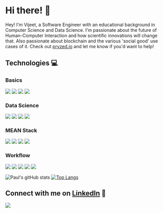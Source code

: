 <!-- @format -->

# Hi there! 👋

Hey! I'm Vijeet, a Software Engineer with an educational background in Computer Science and Data Science. I'm passionate about the future of Human-Computer Interaction and how scientific innovations will change that. Also passionate about blockchain and the various 'social good' use cases of it. Check out <a href="https://pryzed.io">pryzed.io</a> and let me know if you'd want to help!

## Technologies 💻

### Basics

<img src="https://img.shields.io/badge/Java-f89820?style=for-the-badge&logo=java&logoColor=black"> <img src="https://img.shields.io/badge/JavaScript-F7DF1E?style=for-the-badge&logo=javascript&logoColor=black"> <img src="https://img.shields.io/badge/Solidity-C99D66?style=for-the-badge&logo=ethereum&logoColor=black"> <img src="https://img.shields.io/badge/Python-4B8BBE?style=for-the-badge&logo=python&logoColor=black"> 

### Data Science

<img src="https://img.shields.io/badge/Pandas-2c51cd?style=for-the-badge&logo=pandas&logoColor=black"> <img src="https://img.shields.io/badge/Tensorflow-d48dea?style=for-the-badge&logo=tensorflow&logoColor=black"> <img src="https://img.shields.io/badge/Numpy-57b4b4?style=for-the-badge&logo=numpy&logoColor=black"> <img src="https://img.shields.io/badge/SKLEARN-683c26?style=for-the-badge&logo=scikit-learn&logoColor=black"> 


### MEAN Stack

<img src="https://img.shields.io/badge/MongoDB-4EA94B?style=for-the-badge&logo=mongodb&logoColor=white"> <img src="https://camo.githubusercontent.com/58920d1bb0091ddb32d21ded6dcfcbc742121f6fa0786e3ea5e7fd23274cd60f/68747470733a2f2f696d672e736869656c64732e696f2f62616467652f657870726573732e6a732d3430344435392e7376673f7374796c653d666f722d7468652d6261646765266c6f676f3d65787072657373266c6f676f436f6c6f723d7768697465"> <img src="https://img.shields.io/badge/React-20232A?style=for-the-badge&logo=react&logoColor=61DAFB"> <img src="https://img.shields.io/badge/Node.js-43853D?style=for-the-badge&logo=node.js&logoColor=white">

### Workflow

<img src="https://camo.githubusercontent.com/400cd54f362c71a034b81df2145126a1b8ce94ecee21db04bd836ab5fc2e893f/68747470733a2f2f696d672e736869656c64732e696f2f62616467652f5653253230436f64652d3030374143432e7376673f7374796c653d666f722d7468652d6261646765266c6f676f3d76697375616c2d73747564696f2d636f6465266c6f676f436f6c6f723d7768697465"> <img src="https://camo.githubusercontent.com/e51ce283337074d916f58ce83728fb4a26c8fdcc28adcd01a8a7afca0226459f/68747470733a2f2f696d672e736869656c64732e696f2f62616467652f6769742d4630353033322e7376673f7374796c653d666f722d7468652d6261646765266c6f676f3d676974266c6f676f436f6c6f723d7768697465"> <img src="https://camo.githubusercontent.com/cb501cb6971aff81421503d9b02fbc912c38eb3196e9f140ef7636ee366701b6/68747470733a2f2f696d672e736869656c64732e696f2f62616467652f4769744875622d3138313731373f7374796c653d666f722d7468652d6261646765266c6f676f3d676974687562266c6f676f436f6c6f723d7768697465"> <img src="https://img.shields.io/badge/Slack-4A154B?style=for-the-badge&logo=slack&logoColor=white"> <img src="https://camo.githubusercontent.com/3bcc8da5c94cefdf2d976837d1be601f4d44d36b58d9590e36debe834a6e34de/68747470733a2f2f696d672e736869656c64732e696f2f62616467652f4865726f6b752d3433303039383f7374796c653d666f722d7468652d6261646765266c6f676f3d6865726f6b75266c6f676f436f6c6f723d7768697465"> 


![Paul's gitHub stats](https://github-readme-stats.vercel.app/api?username=vijeetyarla&theme=react&show_icons=true) 
[![Top Langs](https://github-readme-stats.vercel.app/api/top-langs/?username=vijeetyarla&theme=react&layout=compact&line_height=10)](https://github.com/anuraghazra/github-readme-stats)

## Connect with me on [LinkedIn](https://www.linkedin.com/in/vijeetyarlagadda//) 🤝

[<img src="https://img.shields.io/badge/LinkedIn-0077B5?style=for-the-badge&logo=linkedin&logoColor=white">](https://www.linkedin.com/in/vijeetyarlagadda/)
